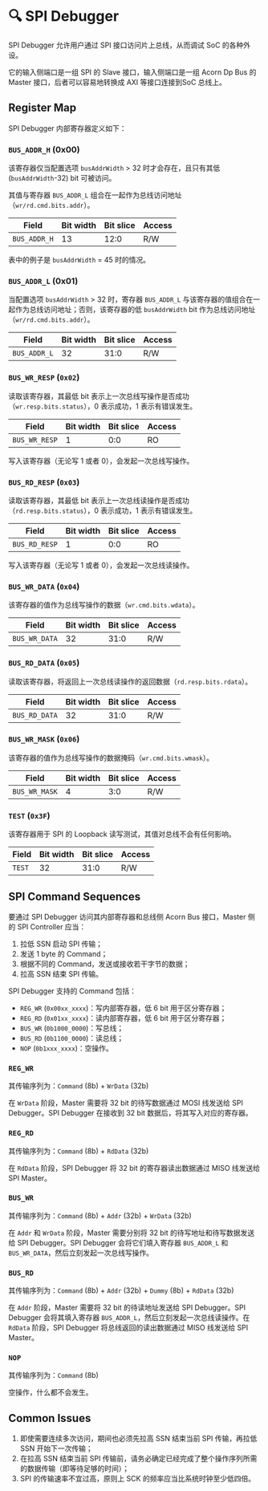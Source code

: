 # 🔍 SPI Debugger

SPI Debugger 允许用户通过 SPI 接口访问片上总线，从而调试 SoC 的各种外设。

它的输入侧端口是一组 SPI 的 Slave 接口，输入侧端口是一组 Acorn Dp Bus 的 Master 接口，后者可以容易地转换成 AXI 等接口连接到SoC 总线上。

## Register Map

SPI Debugger 内部寄存器定义如下：

### `BUS_ADDR_H` (0x00)

该寄存器仅当配置选项 `busAddrWidth` > 32 时才会存在，且只有其低 (`busAddrWidth`-32) bit 可被访问。

其值与寄存器 `BUS_ADDR_L` 组合在一起作为总线访问地址（`wr/rd.cmd.bits.addr`）。

| Field        | Bit width | Bit slice | Access |
|--------------|-----------|-----------|--------|
| `BUS_ADDR_H` | 13        | 12:0      | R/W    |

表中的例子是 `busAddrWidth` = 45 时的情况。

### `BUS_ADDR_L` (0x01)

当配置选项 `busAddrWidth` > 32 时，寄存器 `BUS_ADDR_L` 与该寄存器的值组合在一起作为总线访问地址；否则，该寄存器的低 `busAddrWidth` bit 作为总线访问地址（`wr/rd.cmd.bits.addr`）。

| Field        | Bit width | Bit slice | Access |
|--------------|-----------|-----------|--------|
| `BUS_ADDR_L` | 32        | 31:0      | R/W    |

### `BUS_WR_RESP` (`0x02`)

读取该寄存器，其最低 bit 表示上一次总线写操作是否成功（`wr.resp.bits.status`），0 表示成功，1 表示有错误发生。

| Field         | Bit width | Bit slice | Access |
|---------------|-----------|-----------|--------|
| `BUS_WR_RESP` | 1         | 0:0       | RO     |

写入该寄存器（无论写 1 或者 0），会发起一次总线写操作。

### `BUS_RD_RESP` (`0x03`)

读取该寄存器，其最低 bit 表示上一次总线读操作是否成功（`rd.resp.bits.status`），0 表示成功，1 表示有错误发生。

| Field         | Bit width | Bit slice | Access |
|---------------|-----------|-----------|--------|
| `BUS_RD_RESP` | 1         | 0:0       | RO     |

写入该寄存器（无论写 1 或者 0），会发起一次总线读操作。

### `BUS_WR_DATA` (`0x04`)

该寄存器的值作为总线写操作的数据（`wr.cmd.bits.wdata`）。

| Field         | Bit width | Bit slice | Access |
|---------------|-----------|-----------|--------|
| `BUS_WR_DATA` | 32        | 31:0      | R/W    |

### `BUS_RD_DATA` (`0x05`)

读取该寄存器，将返回上一次总线读操作的返回数据（`rd.resp.bits.rdata`）。

| Field         | Bit width | Bit slice | Access |
|---------------|-----------|-----------|--------|
| `BUS_RD_DATA` | 32        | 31:0      | R/W    |

### `BUS_WR_MASK` (`0x06`)

该寄存器的值作为总线写操作的数据掩码（`wr.cmd.bits.wmask`）。

| Field         | Bit width | Bit slice | Access |
|---------------|-----------|-----------|--------|
| `BUS_WR_MASK` | 4         | 3:0       | R/W    |

### `TEST` (`0x3F`)

该寄存器用于 SPI 的 Loopback 读写测试，其值对总线不会有任何影响。

| Field  | Bit width | Bit slice | Access |
|--------|-----------|-----------|--------|
| `TEST` | 32        | 31:0      | R/W    |

## SPI Command Sequences

要通过 SPI Debugger 访问其内部寄存器和总线侧 Acorn Bus 接口，Master 侧的 SPI Controller 应当：
1. 拉低 SSN 启动 SPI 传输；
2. 发送 1 byte 的 Command；
3. 根据不同的 Command，发送或接收若干字节的数据；
4. 拉高 SSN 结束 SPI 传输。

SPI Debugger 支持的 Command 包括：
- `REG_WR` (`0x00xx_xxxx`)：写内部寄存器，低 6 bit 用于区分寄存器；
- `REG_RD` (`0x01xx_xxxx`)：读内部寄存器，低 6 bit 用于区分寄存器；
- `BUS_WR` (`0b1000_0000`)：写总线；
- `BUS_RD` (`0b1100_0000`)：读总线；
- `NOP` (`0b1xxx_xxxx`)：空操作。

### `REG_WR`

其传输序列为：`Command` (8b) + `WrData` (32b)

在 `WrData` 阶段，Master 需要将 32 bit 的待写数据通过 MOSI 线发送给 SPI Debugger。SPI Debugger 在接收到 32 bit 数据后，将其写入对应的寄存器。

### `REG_RD`

其传输序列为：`Command` (8b) + `RdData` (32b)

在 `RdData` 阶段，SPI Debugger 将 32 bit 的寄存器读出数据通过 MISO 线发送给 SPI Master。

### `BUS_WR`

其传输序列为：`Command` (8b) + `Addr` (32b) + `WrData` (32b)

在 `Addr` 和 `WrData` 阶段，Master 需要分别将 32 bit 的待写地址和待写数据发送给 SPI Debugger。SPI Debugger 会将它们填入寄存器 `BUS_ADDR_L` 和 `BUS_WR_DATA`，然后立刻发起一次总线写操作。

### `BUS_RD`

其传输序列为：`Command` (8b) + `Addr` (32b) + `Dummy` (8b) + `RdData` (32b)

在 `Addr` 阶段，Master 需要将 32 bit 的待读地址发送给 SPI Debugger。SPI Debugger 会将其填入寄存器 `BUS_ADDR_L`，然后立刻发起一次总线读操作。在 `RdData` 阶段，SPI Debugger 将总线返回的读出数据通过 MISO 线发送给 SPI Master。

### `NOP`

其传输序列为：`Command` (8b)

空操作，什么都不会发生。

## Common Issues

1. 即使需要连续多次访问，期间也必须先拉高 SSN 结束当前 SPI 传输，再拉低 SSN 开始下一次传输；
2. 在拉高 SSN 结束当前 SPI 传输前，请务必确定已经完成了整个操作序列所需的数据传输（即等待足够的时间）；
3. SPI 的传输速率不宜过高，原则上 SCK 的频率应当比系统时钟至少低四倍。
